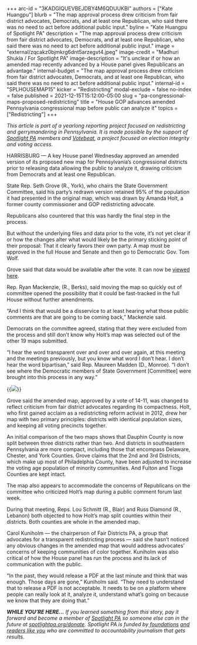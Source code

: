 +++
arc-id = "3KADGIQUEVBEJDBY4M6QDUUKBI"
authors = ["Kate Huangpu"]
blurb = "The map approval process drew criticism from fair district advocates, Democrats, and at least one Republican, who said there was no need to act before additional public input."
byline = "Kate Huangpu of Spotlight PA"
description = "The map approval process drew criticism from fair district advocates, Democrats, and at least one Republican, who said there was no need to act before additional public input."
image = "external/zqcakz0bjmkrg6dnt5arzegvt4.jpeg"
image-credit = "Madhuri Shukla / For Spotlight PA"
image-description = "It's unclear if or how an amended map recently advanced by a House panel gives Republicans an advantage."
internal-budget = "The map approval process drew criticism from fair district advocates, Democrats, and at least one Republican, who said there was no need to act before additional public input."
internal-id = "SPLHOUSEMAP15"
kicker = "Redistricting"
modal-exclude = false
no-index = false
published = 2021-12-15T15:12:00-05:00
slug = "pa-congressional-maps-proposed-redistricting"
title = "House GOP advances amended Pennsylvania congressional map before public can analyze it"
topics = ["Redistricting"]
+++

<i>This article is part of a yearlong reporting project focused on redistricting and gerrymandering in Pennsylvania. It is made possible by the support of </i><a href="https://www.spotlightpa.org/"><i>Spotlight PA</i></a><i> members and </i><a href="https://votebeat.org/"><i>Votebeat</i></a><i>, a project focused on election integrity and voting access.</i>

HARRISBURG — A key House panel Wednesday approved an amended version of its proposed new map for Pennsylvania’s congressional districts prior to releasing data allowing the public to analyze it, drawing criticism from Democrats and at least one Republican.

State Rep. Seth Grove (R., York), who chairs the State Government Committee, said his party’s redrawn version retained 95% of the population it had presented in the original map, which was drawn by Amanda Holt, a former county commissioner and GOP redistricting advocate.

Republicans also countered that this was hardly the final step in the process.

<script src="https://www.spotlightpa.org/embed.js" async></script><div data-spl-embed-version="1" data-spl-src="https://www.spotlightpa.org/embeds/newsletter/"></div>

But without the underlying files and data prior to the vote, it’s not yet clear if or how the changes alter what would likely be the primary sticking point of their proposal: That it clearly favors their own party. A map must be approved in the full House and Senate and then go to Democratic Gov. Tom Wolf.

Grove said that data would be available after the vote. It can now be <a href="http://www.paredistricting.com/pcplan">viewed here</a>.

Rep. Ryan Mackenzie, (R., Berks), said moving the map so quickly out of committee opened the possibility that it could be fast-tracked in the full House without further amendments.

“And I think that would be a disservice to at least hearing what those public comments are that are going to be coming back,” Mackenzie said.

Democrats on the committee agreed, stating that they were excluded from the process and still don’t know why Holt’s map was selected out of the other 19 maps submitted.

“I hear the word transparent over and over and over again, at this meeting and the meetings previously, but you know what word I don’t hear. I don’t hear the word bipartisan,” said Rep. Maureen Madden (D., Monroe). “I don’t see where the Democratic members of State Government [Committee] were brought into this process in any way.”

{{<image src="https://files.data.spotlightpa.org/uploads/01gv/mph3/map.jpeg" description="" caption="" credit="House State Government Committee">}}

Grove said the amended map, approved by a vote of 14-11, was changed to reflect criticism from fair district advocates regarding its compactness. Holt, who first gained acclaim as a redistricting reform activist in 2012, drew her map with two primary principles: districts with identical population sizes, and keeping all voting precincts together.

An initial comparison of the two maps shows that Dauphin County is now split between three districts rather than two. And districts in southeastern Pennsylvania are more compact, including those that encompass Delaware, Chester, and York Counties. Grove claims that the 2nd and 3rd Districts, which make up most of Philadelphia County, have been adjusted to increase the voting age population of minority communities. And Fulton and Tioga Counties are kept intact.

<script src="https://www.spotlightpa.org/embed.js" async></script><div data-spl-embed-version="1" data-spl-src="https://www.spotlightpa.org/embeds/donate/?eyebrow_text=SUPPORT%20SPOTLIGHT%20PA&cta_text=YES%2C%20TRIPLE%20MY%20GIFT&teaser_text=Support%20Spotlight%20PA's%20vital%20investigative%20journalism%20for%20Pennsylvania%20and%20for%20a%20limited%20time%2C%20all%20gifts%20will%20be%20TRIPLED."></div>

The map also appears to accommodate the concerns of Republicans on the committee who criticized Holt’s map during a public comment forum last week.

During that meeting, Reps. Lou Schmitt (R., Blair) and Russ Diamond (R., Lebanon) both objected to how Holt’s map split counties within their districts. Both counties are whole in the amended map.

Carol Kuniholm — the chairperson of Fair Districts PA, a group that advocates for a transparent redistricting process — said she hasn’t noticed any obvious changes in the amended map that would address advocates’ concerns of keeping communities of color together. Kuniholm was also critical of how the House panel has run the process and its lack of communication with the public.

“In the past, they would release a PDF at the last minute and think that was enough. Those days are gone,” Kuniholm said. “They need to understand that to release a PDF is not acceptable. It needs to be on a platform where people can really look at it, analyze it, understand what’s going on because we know that they are doing that.”

<i><b>WHILE YOU’RE HERE...</b></i><i> If you learned something from this story, pay it forward and become a member of </i><a href="https://www.spotlightpa.org/"><i>Spotlight PA</i></a><i> so someone else can in the future at </i><a href="http://spotlightpa.org/donate"><i>spotlightpa.org/donate</i></a><i>. Spotlight PA is funded by</i><a href="https://www.spotlightpa.org/support"><i> foundations</i></a><i> </i><a href="https://www.spotlightpa.org/support"><i>and readers like you</i></a><i> who are committed to accountability journalism that gets results.</i>
